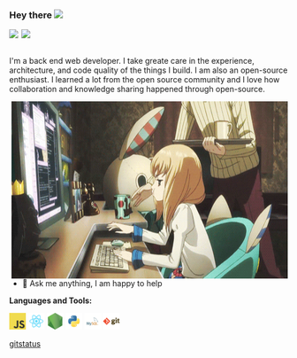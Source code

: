 ### Hey there <img src="https://media.giphy.com/media/hvRJCLFzcasrR4ia7z/giphy.gif" width="25px">
<a href="#">
  <img align="left" width="22px" src="https://raw.githubusercontent.com/peterthehan/peterthehan/master/assets/discord.svg" />
</a>
<a href="https://open.spotify.com/user/gusanches601">
  <img align="left" width="22px" src="https://raw.githubusercontent.com/peterthehan/peterthehan/master/assets/spotify.svg" />
</a>
 
 <br />
 <br />
 
 I'm a back end web developer. I take greate care in the experience, architecture, and code quality of the things I build.
 I am also an open-source enthusiast. I learned a lot from the open source community and I love how collaboration and knowledge sharing happened through open-source.
 
 
 <img align="right" alt="GIF" src="https://github.com/KuroshiD/KuroshiD/blob/main/e18518c6d24257c6fb02e3c95a862d85.gif?raw=true" width="500" height="320" />
 
 - 💬 Ask me anything, I am happy to help
 
 **Languages and Tools:**

<code><img height="30" src="https://raw.githubusercontent.com/github/explore/80688e429a7d4ef2fca1e82350fe8e3517d3494d/topics/javascript/javascript.png"></code>
<code><img height="30" src="https://raw.githubusercontent.com/github/explore/80688e429a7d4ef2fca1e82350fe8e3517d3494d/topics/react/react.png"></code>
<code><img height="30" src="https://raw.githubusercontent.com/github/explore/80688e429a7d4ef2fca1e82350fe8e3517d3494d/topics/nodejs/nodejs.png"></code>
<code><img height="30" src="https://raw.githubusercontent.com/github/explore/80688e429a7d4ef2fca1e82350fe8e3517d3494d/topics/python/python.png"></code>
<code><img height="30" src="https://raw.githubusercontent.com/github/explore/80688e429a7d4ef2fca1e82350fe8e3517d3494d/topics/mysql/mysql.png"></code>
<code><img height="30" src="https://raw.githubusercontent.com/github/explore/80688e429a7d4ef2fca1e82350fe8e3517d3494d/topics/git/git.png"></code>

[gitstatus](https://github-readme-stats.vercel.app/api?username=KuroshiD&theme=dracula)
  
 
